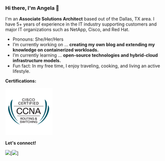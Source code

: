 ### Hi there, I'm Angela 👋

I'm an **Associate Solutions Architect** based out of the Dallas, TX area. I have 5+ years of experience in the IT industry supporting customers and major IT organizations such as NetApp, Cisco, and Red Hat.

-  Pronouns: She/Her/Hers
-  I’m currently working on ... **creating my own blog and extending my knowledge on containerized workloads.**
-  I’m currently learning ... **open-source technologies and hybrid-cloud infrastructure models.**
-  Fun fact: In my free time, I enjoy traveling, cooking, and living an active lifestyle.


**Certifications:**
<!-- CCNA Routing and Switching -->
[<img src="https://github.com/angelavuong/angelavuong/blob/main/images/cisco_ccna.png" width="150" height="150">](https://www.credly.com/badges/c8d62fc0-aa8d-42ee-a06a-6ff21fafcc31/linked_in_profile)


**Let's connect!**
<!-- LinkedIn -->
[<img src="https://img.shields.io/badge/LinkedIn-angelavuong-blue?style=flat-square&logo=appveyor">](https://www.linkedin.com/in/angelavuong/)[<img src="https://img.shields.io/github/watchers/angelavuong/angelavuong?style=social">]
